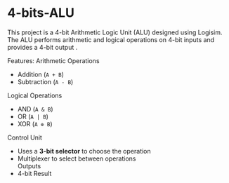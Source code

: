 # 4-bits-ALU
This project is a 4-bit Arithmetic Logic Unit (ALU) designed using Logisim. The ALU performs arithmetic and logical operations on 4-bit inputs and provides a 4-bit output .

Features:
 Arithmetic Operations 
- Addition (`A + B`)  
- Subtraction (`A - B`)  

Logical Operations 
- AND (`A & B`)  
- OR (`A | B`)  
- XOR (`A ⊕ B`)

Control Unit 
- Uses a **3-bit selector** to choose the operation  
- Multiplexer to select between operations  
Outputs  
- 4-bit Result
